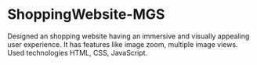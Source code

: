 # ShoppingWebsite-MGS
Designed an shopping website having an immersive and visually appealing user experience. It has features like image zoom, multiple image views. Used technologies HTML, CSS, JavaScript.



